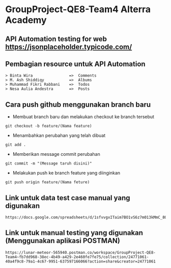# GroupProject-QE8-Team4 Alterra Academy

## API Automation testing for web https://jsonplaceholder.typicode.com/ 

## Pembagian resource untuk API Automation
    > Binta Wira                =>  Comments
    > M. Ash Shiddiqy           =>  Albums
    > Muhammad Fikri Rabbani    =>  Todos
    > Nesa Aulia Andestra       =>  Posts

## Cara push github menggunakan branch baru
- Membuat branch baru dan melakukan checkout ke branch tersebut
```
git checkout -b feature/(Nama feature)
```

- Menambahkan perubahan yang telah dibuat
```
git add .
```

- Memberikan message commit perubahan
```
git commit -m "(Message taruh disini)"
```

- Melakukan push ke branch feature yang diinginkan
```
git push origin feature/(Nama feture)
```

## Link untuk data test case manual yang digunakan
```
https://docs.google.com/spreadsheets/d/1sfvvgxITaim7BO1vS6z7m013kMmC_8Qv81PNvZLhYqk/edit#gid=449379161
```

## Link untuk manual testing yang digunakan (Menggunakan aplikasi POSTMAN)
```
https://lunar-meteor-565940.postman.co/workspace/GroupProject-QE8-Team4~fb7dd968-38ec-4b49-a429-2e460fe7fe75/collection/24771061-40a4f9c8-79a1-4c67-9951-637597166066?action=share&creator=24771061
```

